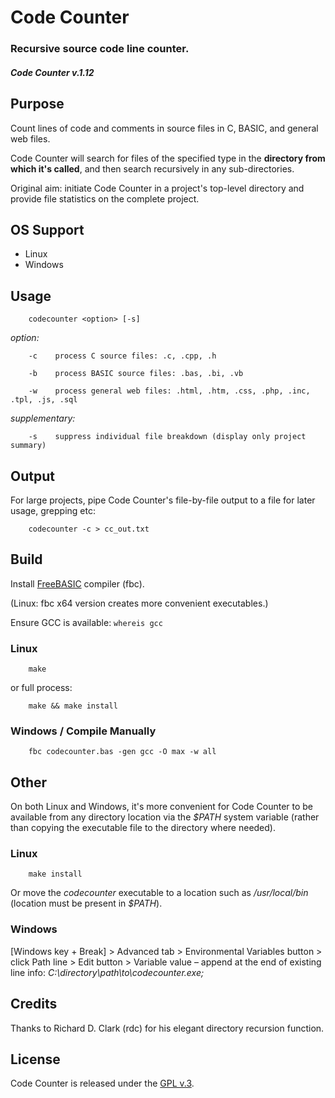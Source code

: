 
# Code Counter

### Recursive source code line counter.

##### Code Counter v.1.12


## Purpose

Count lines of code and comments in source files in C, BASIC, and general web files.

Code Counter will search for files of the specified type in the **directory from which it's called**, and then search recursively in any sub-directories.

Original aim: initiate Code Counter in a project's top-level directory and provide file statistics on the complete project.


## OS Support

+ Linux
+ Windows


## Usage

        codecounter <option> [-s]

*option:*

        -c    process C source files: .c, .cpp, .h

        -b    process BASIC source files: .bas, .bi, .vb

        -w    process general web files: .html, .htm, .css, .php, .inc, .tpl, .js, .sql

*supplementary:*

        -s    suppress individual file breakdown (display only project summary)


## Output

For large projects, pipe Code Counter's file-by-file output to a file for later usage, grepping etc:

        codecounter -c > cc_out.txt


## Build

Install [FreeBASIC](http://www.freebasic.net/forum/viewforum.php?f=1) compiler (fbc).

(Linux: fbc x64 version creates more convenient executables.)

Ensure GCC is available: `whereis gcc`


### Linux

        make

or full process:

        make && make install


### Windows / Compile Manually

        fbc codecounter.bas -gen gcc -O max -w all


## Other

On both Linux and Windows, it's more convenient for Code Counter to be available from any directory location via the *$PATH* system variable (rather than copying the executable file to the directory where needed).


### Linux

        make install

Or move the *codecounter* executable to a location such as */usr/local/bin* (location must be present in *$PATH*).

### Windows

[Windows key + Break] > Advanced tab > Environmental Variables button > click Path line > Edit button > Variable value &ndash; append at the end of existing line info: *C:\directory\path\to\codecounter.exe\;*


## Credits

Thanks to Richard D. Clark (rdc) for his elegant directory recursion function.


## License

Code Counter is released under the [GPL v.3](https://www.gnu.org/licenses/gpl-3.0.html).
